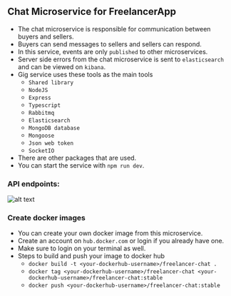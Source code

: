 ## Chat Microservice for FreelancerApp
* The chat microservice is responsible for communication between buyers and sellers.
* Buyers can send messages to sellers and sellers can respond.
* In this service, events are only `published` to other microservices.
* Server side errors from the chat microservice is sent to `elasticsearch` and can be viewed on `kibana`.
* Gig service uses these tools as the main tools
  * `Shared library`
  * `NodeJS`
  * `Express`
  * `Typescript`
  * `Rabbitmq`
  * `Elasticsearch`
  * `MongoDB database`
  * `Mongoose`
  * `Json web token`
  * `SocketIO`
* There are other packages that are used.
* You can start the service with `npm run dev`.

### API endpoints:
![alt text](https://i.imgur.com/GBO3zZM.png)

### Create docker images
* You can create your own docker image from this microservice.
* Create an account on `hub.docker.com` or login if you already have one.
* Make sure to login on your terminal as well.
* Steps to build and push your image to docker hub
  * `docker build -t <your-dockerhub-username>/freelancer-chat .`
  * `docker tag <your-dockerhub-username>/freelancer-chat <your-dockerhub-username>/freelancer-chat:stable`
  * `docker push <your-dockerhub-username>/freelancer-chat:stable`
